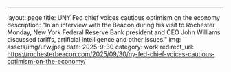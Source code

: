 ---

layout: page
title: UNY Fed chief voices cautious optimism on the economy
description: "In an interview with the Beacon during his visit to Rochester Monday, New York Federal Reserve Bank president and CEO John Williams discussed tariffs, artificial intelligence and other issues."
img: assets/img/ufw.jpeg
date: 2025-9-30
category: work
redirect_url: https://rochesterbeacon.com/2025/09/30/ny-fed-chief-voices-cautious-optimism-on-the-economy/
